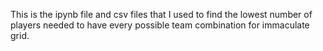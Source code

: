 This is the ipynb file and csv files that I used to find the lowest number of players needed to have every possible team combination for immaculate grid. 
